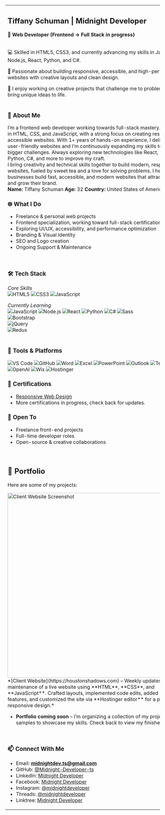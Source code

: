 <table>
<tr>
<td valign="top" width="60%">

## Tiffany Schuman | Midnight Developer

**🌙 Web Developer (Frontend → Full Stack in progress)**
<br>
<br>

💻 Skilled in HTML5, CSS3, and currently advancing my skills in JavaScript, Node.js, React, Python, and C#.

🚀 Passionate about building responsive, accessible, and high-performance websites with creative layouts and clean design.

🎨 I enjoy working on creative projects that challenge me to problem-solve and bring unique ideas to life.
<br>
<br>

### 📖 About Me
I’m a frontend web developer working towards full-stack mastery. I specialize in HTML, CSS, and JavaScript, with a strong focus on creating responsive and accessible websites. With 1+ years of hands-on experience, I deliver polished, user-friendly websites and I’m continuously expanding my skills to take on bigger challenges. Always exploring new technologies like React, Node.js, Python, C#, and more to improve my craft.
<br>
I bring creativity and technical skills together to build modern, responsive websites, fueled by sweet tea and a love for solving problems. I help small businesses build fast, accessible, and modern websites that attract customers and grow their brand. 
<br>
**Name:** Tiffany Schuman    **Age:** 32    **Country:** United States of America
<br>



### 🌐 What I Do
- Freelance & personal web projects
- Frontend specialization, working toward full-stack certification
- Exploring UI/UX, accessibility, and performance optimization
- Branding & Visual Identity
- SEO and Logo creation
- Ongoing Support & Maintenance
<br>

### 🛠️ Tech Stack

*Core Skills* <br>
![HTML5](https://img.shields.io/badge/-HTML5-E34F26?logo=html5&logoColor=white&style=for-the-badge)
![CSS3](https://img.shields.io/badge/-CSS3-1572B6?logo=css3&logoColor=white&style=for-the-badge)
![JavaScript](https://img.shields.io/badge/-JavaScript-F7DF1E?logo=javascript&logoColor=black&style=for-the-badge)

*Currently Learning* <br>
![JavaScript](https://img.shields.io/badge/-JavaScript-F7DF1E?logo=javascript&logoColor=black&style=for-the-badge)
![Node.js](https://img.shields.io/badge/-Node.js-339933?logo=node.js&logoColor=white&style=for-the-badge)
![React](https://img.shields.io/badge/-React-61DAFB?logo=react&logoColor=black&style=for-the-badge)
![Python](https://img.shields.io/badge/-Python-3776AB?logo=python&logoColor=white&style=for-the-badge)
![C#](https://img.shields.io/badge/-C%23-239120?logo=c-sharp&logoColor=white&style=for-the-badge)
![Sass](https://img.shields.io/badge/Sass-CC6699?style=for-the-badge&logo=sass&logoColor=white)  
![Bootstrap](https://img.shields.io/badge/Bootstrap-7952B3?style=for-the-badge&logo=bootstrap&logoColor=white)  
![jQuery](https://img.shields.io/badge/jQuery-0769AD?style=for-the-badge&logo=jquery&logoColor=white)  
![Redux](https://img.shields.io/badge/Redux-764ABC?style=for-the-badge&logo=redux&logoColor=white)
<br>
<br>

### 🧰 Tools & Platforms
![VS Code](https://img.shields.io/badge/VS%20Code-007ACC?style=for-the-badge&logo=visual-studio-code&logoColor=white)
![GitHub](https://img.shields.io/badge/-GitHub-181717?style=for-the-badge&logo=github&logoColor=white)
![Word](https://img.shields.io/badge/-Word-2B579A?style=for-the-badge&logo=microsoft-word&logoColor=white)
![Excel](https://img.shields.io/badge/-Excel-217346?style=for-the-badge&logo=microsoft-excel&logoColor=white)
![PowerPoint](https://img.shields.io/badge/-PowerPoint-B7472A?style=for-the-badge&logo=microsoft-powerpoint&logoColor=white)
![Outlook](https://img.shields.io/badge/-Outlook-0078D4?style=for-the-badge&logo=microsoft-outlook&logoColor=white)
![Teams](https://img.shields.io/badge/-Teams-6264A7?style=for-the-badge&logo=microsoft-teams&logoColor=white)
![OpenAI](https://img.shields.io/badge/OpenAI-000000?style=for-the-badge&logo=openai&logoColor=white)
![Wix](https://img.shields.io/badge/Wix-000000?style=for-the-badge&logo=wix&logoColor=white)
![Hostinger](https://img.shields.io/badge/Hostinger-FF6C37?style=for-the-badge&logo=hostinger&logoColor=white)

### 📜 Certifications
- [Responsive Web Design](https://www.freecodecamp.org/midnight-developer)
- More certifications in progress, check back for updates.

### 🤝 Open To
- Freelance front-end projects
- Full-time developer roles
- Open-source & creative collaborations
<br>

## 💼 Portfolio
Here are some of my projects:

<img src="[images-.gitkeep/band-client-website.jpeg](https://github.com/Midnight-Developer-ts/images-.gitkeep/blob/main/band-client-website.jpeg)" alt="Client Website Screenshot" width="600">
*[Client Website](https://houstonshadows.com) – Weekly updates and maintenance of a live website using **HTML**, **CSS**, and **JavaScript**. Crafted layouts, implemented code edits, added embedded features, and customized the site via **Hostinger editor** for a polished, responsive design.*

- **Portfolio coming soon** – I’m organizing a collection of my projects and work samples to showcase my skills. Check back to view my finished portfolio.
<br>

### 📫 Connect With Me
- Email: **midnightdev.ts@gmail.com**
- GitHub: [@Midnight-Developer-ts](https://github.com/Midnight-Developer-ts)
- LinkedIn: [Midnight Developer](https://www.linkedin.com/in/tiffany-schuman-midnight-developer-086364263/)
- Facebook: [Midnight Developer](https://www.facebook.com/profile.php?id=61579864044456)
- Instagram: [@midnightdeveloper](https://www.instagram.com/midnightdeveloper)
- Threads: [@midnightdeveloper](https://www.threads.com/@midnightdeveloper)
- Linktree: [Midnight Developer](https://linktr.ee/midnightdeveloper)
  
</td>
<td valign="top" width="40%">

### Profile Views
![Profile Views](https://komarev.com/ghpvc/?username=Midnight-Developer-ts&label=Profile%20Views&color=FF1414&style=for-the-badge)

### 📊 My Stats
![GitHub Stats](https://github-readme-stats.vercel.app/api?username=Midnight-Developer-ts&show_icons=true&theme=radical&hide_border=false&bg_color=000000&title_color=FF1414&text_color=FF1414&icon_color=FF1414)
![Top Languages](https://github-readme-stats.vercel.app/api/top-langs/?username=Midnight-Developer-ts&layout=compact&theme=radical&bg_color=000000&title_color=FF1414&text_color=FF1414)
![GitHub Streak](https://streak-stats.demolab.com?user=Midnight-Developer-ts&theme=radical&border_radius=5&background=000000&stroke=FF1414&currStreakLabel=FF1414&currStreakNum=FF1414&sideNums=FF1414)
![GitHub Trophies](https://github-profile-trophy.vercel.app/?username=Midnight-Developer-ts&theme=radical&no-frame=false&no-bg=false&margin-w=4&background=000000&column=3)

### 💬 Quotes
![Quote](https://quotes-github-readme.vercel.app/api?type=horizontal&theme=tokyonight)

</td>
</tr>
</table>

